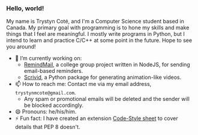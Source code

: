 ### Hello, world!

My name is Trystyn Coté, and I'm a Computer Science student based in Canada. My primary goal with 
programming is to hone my skills and make things that I feel are meaningful. I mostly write programs
in Python, but I intend to learn and practice C/C++ at some point in the future. Hope to see you 
around!

- 🔭 I’m currently working on:
  - [RemindMail](https://github.com/trystyncote/remindmail), a college group project written in NodeJS, for sending email-based reminders. 
  - [Scrivid](https://github.com/trystyncote/scrivid), a Python package for generating animation-like videos.
- 📫 How to reach me: Contact me via my email address, `trystynmcote@gmail.com`.
  - Any spam or promotional emails will be deleted and the sender will be blocked accordingly.
- 😄 Pronouns: he/his/him.
- ⚡ Fun fact: I have created an extension [Code-Style sheet](https://github.com/trystyncote/trystyncote/blob/main/CODESTYLE.md) to cover details that PEP 8 doesn't.

<!--
**trystyncote/trystyncote** is a ✨ _special_ ✨ repository because its `README.md` (this file) appears on your GitHub profile.

Here are some ideas to get you started:

- 🔭 I’m currently working on ...
- 🌱 I’m currently learning ...
- 👯 I’m looking to collaborate on ...
- 🤔 I’m looking for help with ...
- 💬 Ask me about ...
- 📫 How to reach me: ...
- 😄 Pronouns: ...
- ⚡ Fun fact: ...
-->
